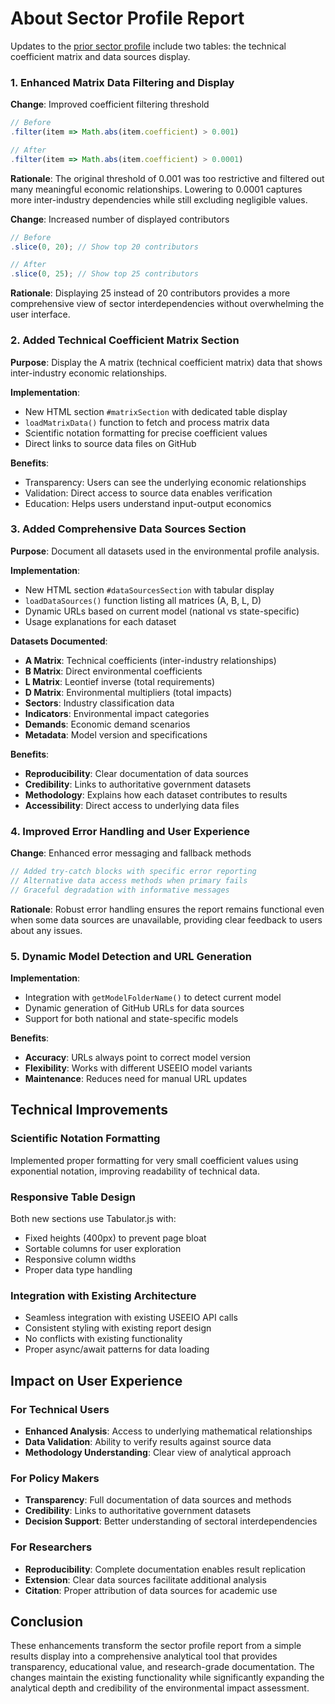 # About Sector Profile Report

Updates to the [prior sector profile](sector_profile_prior.html) include two tables: the technical coefficient matrix and data sources display.

### 1. Enhanced Matrix Data Filtering and Display

**Change**: Improved coefficient filtering threshold
```javascript
// Before
.filter(item => Math.abs(item.coefficient) > 0.001)

// After  
.filter(item => Math.abs(item.coefficient) > 0.0001)
```

**Rationale**: The original threshold of 0.001 was too restrictive and filtered out many meaningful economic relationships. Lowering to 0.0001 captures more inter-industry dependencies while still excluding negligible values.

**Change**: Increased number of displayed contributors
```javascript
// Before
.slice(0, 20); // Show top 20 contributors

// After
.slice(0, 25); // Show top 25 contributors
```

**Rationale**: Displaying 25 instead of 20 contributors provides a more comprehensive view of sector interdependencies without overwhelming the user interface.

### 2. Added Technical Coefficient Matrix Section

**Purpose**: Display the A matrix (technical coefficient matrix) data that shows inter-industry economic relationships.

**Implementation**: 
- New HTML section `#matrixSection` with dedicated table display
- `loadMatrixData()` function to fetch and process matrix data
- Scientific notation formatting for precise coefficient values
- Direct links to source data files on GitHub

**Benefits**:
- Transparency: Users can see the underlying economic relationships
- Validation: Direct access to source data enables verification
- Education: Helps users understand input-output economics

### 3. Added Comprehensive Data Sources Section

**Purpose**: Document all datasets used in the environmental profile analysis.

**Implementation**:
- New HTML section `#dataSourcesSection` with tabular display
- `loadDataSources()` function listing all matrices (A, B, L, D)
- Dynamic URLs based on current model (national vs state-specific)
- Usage explanations for each dataset

**Datasets Documented**:
- **A Matrix**: Technical coefficients (inter-industry relationships)
- **B Matrix**: Direct environmental coefficients 
- **L Matrix**: Leontief inverse (total requirements)
- **D Matrix**: Environmental multipliers (total impacts)
- **Sectors**: Industry classification data
- **Indicators**: Environmental impact categories
- **Demands**: Economic demand scenarios
- **Metadata**: Model version and specifications

**Benefits**:
- **Reproducibility**: Clear documentation of data sources
- **Credibility**: Links to authoritative government datasets
- **Methodology**: Explains how each dataset contributes to results
- **Accessibility**: Direct access to underlying data files

### 4. Improved Error Handling and User Experience

**Change**: Enhanced error messaging and fallback methods
```javascript
// Added try-catch blocks with specific error reporting
// Alternative data access methods when primary fails
// Graceful degradation with informative messages
```

**Rationale**: Robust error handling ensures the report remains functional even when some data sources are unavailable, providing clear feedback to users about any issues.

### 5. Dynamic Model Detection and URL Generation

**Implementation**: 
- Integration with `getModelFolderName()` to detect current model
- Dynamic generation of GitHub URLs for data sources
- Support for both national and state-specific models

**Benefits**:
- **Accuracy**: URLs always point to correct model version
- **Flexibility**: Works with different USEEIO model variants
- **Maintenance**: Reduces need for manual URL updates

## Technical Improvements

### Scientific Notation Formatting
Implemented proper formatting for very small coefficient values using exponential notation, improving readability of technical data.

### Responsive Table Design
Both new sections use Tabulator.js with:
- Fixed heights (400px) to prevent page bloat
- Sortable columns for user exploration
- Responsive column widths
- Proper data type handling

### Integration with Existing Architecture
- Seamless integration with existing USEEIO API calls
- Consistent styling with existing report design
- No conflicts with existing functionality
- Proper async/await patterns for data loading

## Impact on User Experience

### For Technical Users
- **Enhanced Analysis**: Access to underlying mathematical relationships
- **Data Validation**: Ability to verify results against source data
- **Methodology Understanding**: Clear view of analytical approach

### For Policy Makers
- **Transparency**: Full documentation of data sources and methods
- **Credibility**: Links to authoritative government datasets
- **Decision Support**: Better understanding of sectoral interdependencies

### For Researchers
- **Reproducibility**: Complete documentation enables result replication
- **Extension**: Clear data sources facilitate additional analysis
- **Citation**: Proper attribution of data sources for academic use

## Conclusion

These enhancements transform the sector profile report from a simple results display into a comprehensive analytical tool that provides transparency, educational value, and research-grade documentation. The changes maintain the existing functionality while significantly expanding the analytical depth and credibility of the environmental impact assessment.